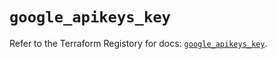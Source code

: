 # `google_apikeys_key`

Refer to the Terraform Registory for docs: [`google_apikeys_key`](https://www.terraform.io/docs/providers/google/r/apikeys_key).
